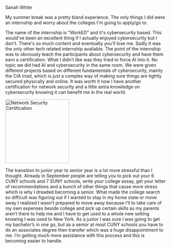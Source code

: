 Sanah White


My summer break was a pretty bland experience. The only things I did were an internship and worry about the colleges I'm going to apply/go to. 

The name of the internship is "WorkED" and it's cybersecurity based. This would've been an excellent thing if I actually enjoyed cybersecurity but I don't. There's so much content and eventually you'll lose me. Sadly it was the only other tech related internship avaliable. The point of the internship  was to obviously teach the participants about cybersecurity and have them earn a certification. What I didn’t like was they tried to force AI into it. No topic we did had AI and cybersecurity in the same room. We were given different projects based on different fundamentals of cybersecurity, mainly the CIA triad, which is just a complex way of making sure things are tightly secured physically and online. It was worth it now I have another certification for network security and a little extra knowledge on cybersecurity knowing it can benefit me in the real world.

<img src="/blog/images/Cert69381959220.jpg" alt= "Network Security Certification" width="200">


The transition to junior year to senior year is a lot more stressful than I thought. Already in September people are telling you to pick out your 6 CUNY schools and 7 SUNY schools, write your college essay, get your letter of recommendations and a bunch of other things that cause more stress which is why I dreaded becoming a senior. What made the college search so difficult was figuring out if I wanted to stay in my home state or move away I realized I wasn’t prepared to move away because I’ll to take care of my own expenses beside college and pick up certain skills as my parents aren’t there to help me and I have to get used to a whole new setting knowing I was used to New York. As a junior I was sure I was going to get my bachelor’s in one go, but as a senior at most CUNY schools you have to do an associates degree then transfer which was a huge disappointment to me. I’m getting much more assistance with this process and this is becoming easier to handle.





